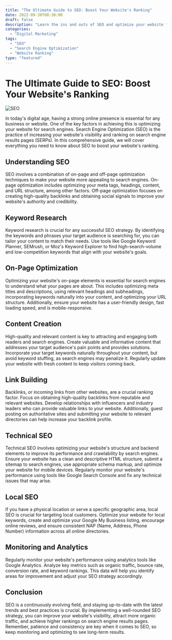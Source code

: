 ```yaml
--- 
title: "The Ultimate Guide to SEO: Boost Your Website's Ranking"
date: 2022-09-30T08:30:00
draft: false
description: "Learn the ins and outs of SEO and optimize your website for higher search engine rankings."
categories:
  - "Digital Marketing"
tags:
  - "SEO"
  - "Search Engine Optimization"
  - "Website Ranking"
type: "featured"
---
```


# The Ultimate Guide to SEO: Boost Your Website's Ranking

![SEO](https://example.com/seo-image.jpg)

In today's digital age, having a strong online presence is essential for any business or website. One of the key factors in achieving this is optimizing your website for search engines. Search Engine Optimization (SEO) is the practice of increasing your website's visibility and ranking on search engine results pages (SERPs). In this comprehensive guide, we will cover everything you need to know about SEO to boost your website's ranking.

## Understanding SEO

SEO involves a combination of on-page and off-page optimization techniques to make your website more appealing to search engines. On-page optimization includes optimizing your meta tags, headings, content, and URL structure, among other factors. Off-page optimization focuses on creating high-quality backlinks and obtaining social signals to improve your website's authority and credibility.

## Keyword Research

Keyword research is crucial for any successful SEO strategy. By identifying the keywords and phrases your target audience is searching for, you can tailor your content to match their needs. Use tools like Google Keyword Planner, SEMrush, or Moz's Keyword Explorer to find high-search-volume and low-competition keywords that align with your website's goals.

## On-Page Optimization

Optimizing your website's on-page elements is essential for search engines to understand what your pages are about. This includes optimizing meta titles and descriptions, using relevant headings and subheadings, incorporating keywords naturally into your content, and optimizing your URL structure. Additionally, ensure your website has a user-friendly design, fast loading speed, and is mobile-responsive.

## Content Creation

High-quality and relevant content is key to attracting and engaging both readers and search engines. Create valuable and informative content that addresses your target audience's pain points and provides solutions. Incorporate your target keywords naturally throughout your content, but avoid keyword stuffing, as search engines may penalize it. Regularly update your website with fresh content to keep visitors coming back.

## Link Building

Backlinks, or incoming links from other websites, are a crucial ranking factor. Focus on obtaining high-quality backlinks from reputable and relevant websites. Develop relationships with influencers and industry leaders who can provide valuable links to your website. Additionally, guest posting on authoritative sites and submitting your website to relevant directories can help increase your backlink profile.

## Technical SEO

Technical SEO involves optimizing your website's structure and backend elements to improve its performance and crawlability by search engines. Ensure your website has a clean and descriptive HTML structure, submit a sitemap to search engines, use appropriate schema markup, and optimize your website for mobile devices. Regularly monitor your website's performance using tools like Google Search Console and fix any technical issues that may arise.

## Local SEO

If you have a physical location or serve a specific geographic area, local SEO is crucial for targeting local customers. Optimize your website for local keywords, create and optimize your Google My Business listing, encourage online reviews, and ensure consistent NAP (Name, Address, Phone Number) information across all online directories.

## Monitoring and Analytics

Regularly monitor your website's performance using analytics tools like Google Analytics. Analyze key metrics such as organic traffic, bounce rate, conversion rate, and keyword rankings. This data will help you identify areas for improvement and adjust your SEO strategy accordingly.

## Conclusion

SEO is a continuously evolving field, and staying up-to-date with the latest trends and best practices is crucial. By implementing a well-rounded SEO strategy, you can improve your website's visibility, attract more organic traffic, and achieve higher rankings on search engine results pages. Remember, patience and consistency are key when it comes to SEO, so keep monitoring and optimizing to see long-term results.

